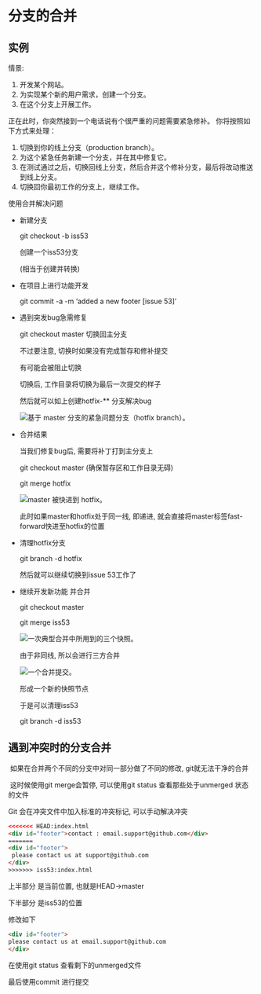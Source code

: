 # 分支的合并

## 实例

情景:

1. 开发某个网站。
2. 为实现某个新的用户需求，创建一个分支。
3. 在这个分支上开展工作。

正在此时，你突然接到一个电话说有个很严重的问题需要紧急修补。 你将按照如下方式来处理：

1. 切换到你的线上分支（production branch）。
2. 为这个紧急任务新建一个分支，并在其中修复它。
3. 在测试通过之后，切换回线上分支，然后合并这个修补分支，最后将改动推送到线上分支。
4. 切换回你最初工作的分支上，继续工作。



使用合并解决问题

- 新建分支

  git checkout -b iss53

  创建一个iss53分支

  (相当于创建并转换)

- 在项目上进行功能开发

  git commit -a -m ‘added a new footer [issue 53]’

- 遇到突发bug急需修复

  git checkout master 切换回主分支

  不过要注意, 切换时如果没有完成暂存和修补提交

  有可能会被阻止切换

  

  切换后, 工作目录将切换为最后一次提交的样子

  然后就可以如上创建hotfix-** 分支解决bug

  ![基于 `master` 分支的紧急问题分支（hotfix branch）。](https://git-scm.com/book/en/v2/images/basic-branching-4.png)

- 合并结果

  当我们修复bug后, 需要将补丁打到主分支上

  git checkout master (确保暂存区和工作目录无碍)

  git merge hotfix

  ![`master` 被快进到 `hotfix`。](https://git-scm.com/book/en/v2/images/basic-branching-5.png)

  此时如果master和hotfix处于同一线, 即递进, 就会直接将master标签fast-forward快进至hotfix的位置

  

- 清理hotfix分支

  git branch -d hotfix

  然后就可以继续切换到issue 53工作了

  

- 继续开发新功能 并合并

  git checkout master

  git merge iss53

  ![一次典型合并中所用到的三个快照。](https://git-scm.com/book/en/v2/images/basic-merging-1.png)

  由于非同线, 所以会进行三方合并

  ![一个合并提交。](https://git-scm.com/book/en/v2/images/basic-merging-2.png)

  形成一个新的快照节点

  于是可以清理iss53

  git branch -d iss53



## 遇到冲突时的分支合并

​	如果在合并两个不同的分支中对同一部分做了不同的修改, git就无法干净的合并

​	这时候使用git merge会暂停, 可以使用git status 查看那些处于unmerged 状态的文件

Git 会在冲突文件中加入标准的冲突标记, 可以手动解决冲突

```html
<<<<<<< HEAD:index.html
<div id="footer">contact : email.support@github.com</div>
=======
<div id="footer">
 please contact us at support@github.com
</div>
>>>>>>> iss53:index.html
```

上半部分 是当前位置, 也就是HEAD->master

下半部分 是iss53的位置

修改如下

```html
<div id="footer">
please contact us at email.support@github.com
</div>
```

在使用git status 查看剩下的unmerged文件

最后使用commit 进行提交